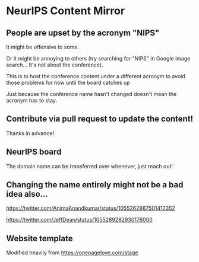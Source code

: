 # NeurIPS Content Mirror

## People are upset by the acronym "NIPS"

It might be offensive to some.

Or it might be annoying to others (try searching for "NIPS" in Google image search... It's not about the conference).

This is to host the conference content under a different acronym to avoid those problems for now until the board catches up

Just because the conference name hasn't changed doesn't mean the acronym has to stay.


## Contribute via pull request to update the content!

Thanks in advance!


## NeurIPS board

The domain name can be transferred over whenever, just reach out!


## Changing the name entirely might not be a bad idea also...

https://twitter.com/AnimaAnandkumar/status/1055262867501412352

https://twitter.com/JeffDean/status/1055289282930176000


## Website template

Modified heavily from https://onepagelove.com/stage
